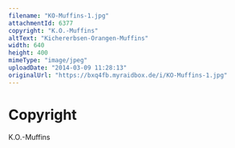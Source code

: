 ```yaml
---
filename: "KO-Muffins-1.jpg"
attachmentId: 6377
copyright: "K.O.-Muffins"
altText: "Kichererbsen-Orangen-Muffins"
width: 640
height: 400
mimeType: "image/jpeg"
uploadDate: "2014-03-09 11:28:13"
originalUrl: "https://bxq4fb.myraidbox.de/i/KO-Muffins-1.jpg"
---
```


# Copyright

K.O.-Muffins
